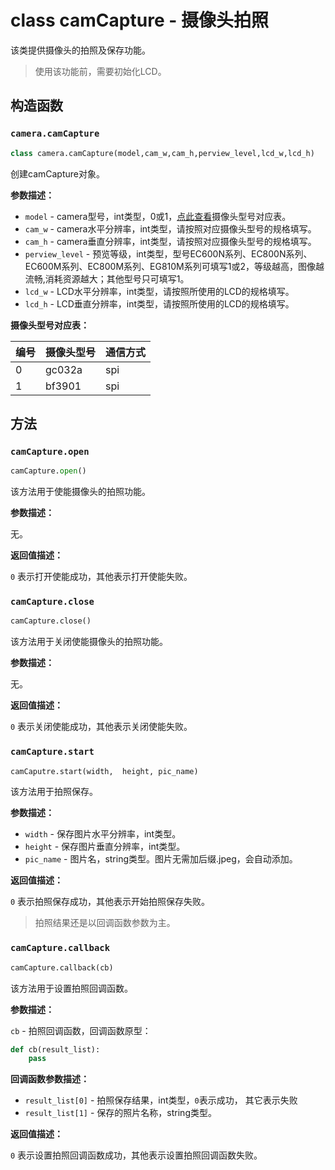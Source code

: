 # class camCapture - 摄像头拍照

该类提供摄像头的拍照及保存功能。

> 使用该功能前，需要初始化LCD。

## 构造函数

### `camera.camCapture`

```python
class camera.camCapture(model,cam_w,cam_h,perview_level,lcd_w,lcd_h)
```

创建camCapture对象。

**参数描述：**

- `model` - camera型号，int类型，0或1，<a href="#label_cam_map3">点此查看</a>摄像头型号对应表。
- `cam_w` - camera水平分辨率，int类型，请按照对应摄像头型号的规格填写。
- `cam_h` - camera垂直分辨率，int类型，请按照对应摄像头型号的规格填写。
- `perview_level` - 预览等级，int类型，型号EC600N系列、EC800N系列、EC600M系列、EC800M系列、EG810M系列可填写1或2，等级越高，图像越流畅,消耗资源越大；其他型号只可填写1。
- `lcd_w` - LCD水平分辨率，int类型，请按照所使用的LCD的规格填写。
- `lcd_h` - LCD垂直分辨率，int类型，请按照所使用的LCD的规格填写。

<span id="label_cam_map3">**摄像头型号对应表：**</span>

| 编号 | 摄像头型号 | 通信方式 |
| ---- | ---------- | -------- |
| 0    | gc032a     | spi      |
| 1    | bf3901     | spi      |

## 方法

### `camCapture.open`

```python
camCapture.open()
```

该方法用于使能摄像头的拍照功能。

**参数描述：**

无。

**返回值描述：**

`0` 表示打开使能成功，其他表示打开使能失败。

### `camCapture.close`

```python
camCapture.close()
```

该方法用于关闭使能摄像头的拍照功能。

**参数描述：**

无。

**返回值描述：**

`0` 表示关闭使能成功，其他表示关闭使能失败。

### `camCapture.start`

```python
camCaputre.start(width,  height, pic_name)
```

该方法用于拍照保存。

**参数描述：**

- `width` - 保存图片水平分辨率，int类型。
- `height` - 保存图片垂直分辨率，int类型。
- `pic_name` - 图片名，string类型。图片无需加后缀.jpeg，会自动添加。

**返回值描述：**

`0` 表示拍照保存成功，其他表示开始拍照保存失败。

> 拍照结果还是以回调函数参数为主。

### `camCapture.callback`

```python
camCapture.callback(cb)
```

该方法用于设置拍照回调函数。

**参数描述：**

`cb` - 拍照回调函数，回调函数原型：

```python
def cb(result_list):
    pass
```

**回调函数参数描述：**

- `result_list[0]` - 拍照保存结果，int类型，`0`表示成功， 其它表示失败
- `result_list[1]` - 保存的照片名称，string类型。

**返回值描述：**

`0` 表示设置拍照回调函数成功，其他表示设置拍照回调函数失败。
